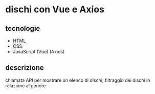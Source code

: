 # dischi con Vue e Axios
## tecnologie
* HTML
* CSS
* JavaScript (Vue) (Axios)
## descrizione
chiamata API per mostrare un elenco di dischi; filtraggio dei dischi in relazione al genere
